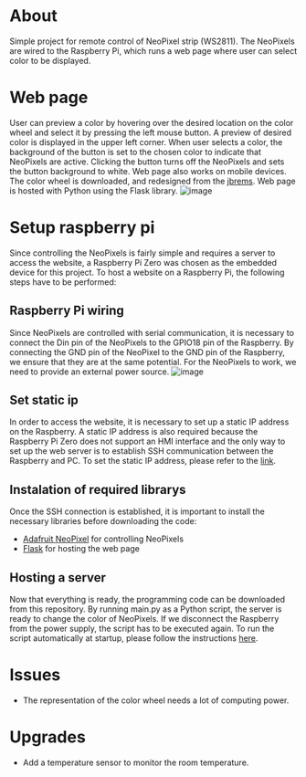 # About
Simple project for remote control of NeoPixel strip (WS2811). The NeoPixels are wired to the Raspberry Pi, which runs a web page where user can select color to be displayed.

# Web page
User can preview a color by hovering over the desired location on the color wheel and select it by pressing the left mouse button. A preview of desired color is displayed in the upper left corner. When user selects a color, the background of the button is set to the chosen color to indicate that NeoPixels are active. Clicking the button turns off the NeoPixels and sets the button background to white. Web page also works on mobile devices.
The color wheel is downloaded, and redesigned from the [jbrems](https://github.com/jbrems/color-wheel).
Web page is hosted with Python using the Flask library.
![image](https://github.com/Zvonimir96/Rpi/assets/46999608/05c55ec9-d349-4975-ba99-a49d80379d00)

# Setup raspberry pi
Since controlling the NeoPixels is fairly simple and requires a server to access the website, a Raspberry Pi Zero was chosen as the embedded device for this project. To host a website on a Raspberry Pi, the following steps have to be performed:

## Raspberry Pi wiring
Since NeoPixels are controlled with serial communication, it is necessary to connect the Din pin of the NeoPixels to the GPIO18 pin of the Raspberry. By connecting the GND pin of the NeoPixel to the GND pin of the Raspberry, we ensure that they are at the same potential. For the NeoPixels to work, we need to provide an external power source.
![image](https://github.com/Zvonimir96/Rpi/assets/46999608/d4f1c759-6cee-41b1-867a-8320bf6b4cff)

## Set static ip
In order to access the website, it is necessary to set up a static IP address on the Raspberry. A static IP address is also required because the Raspberry Pi Zero does not support an HMI interface and the only way to set up the web server is to establish SSH communication between the Raspberry and PC. To set the static IP address, please refer to the [link](https://www.ionos.com/digitalguide/server/configuration/provide-raspberry-pi-with-a-static-ip-address/#:~:text=To%20assign%20an%20IP%20address,with%20the%20IPv4%20address%20192.168).

## Instalation of required librarys
Once the SSH connection is established, it is important to install the necessary libraries before downloading the code:
- [Adafruit NeoPixel](https://gist.github.com/vsefer/461acab219755bea26744735fcdbca7f) for controlling NeoPixels
- [Flask](https://pypi.org/project/Flask/) for hosting the web page

## Hosting a server
Now that everything is ready, the programming code can be downloaded from this repository. By running main.py as a Python script, the server is ready to change the color of NeoPixels. If we disconnect the Raspberry from the power supply, the script has to be executed again. To run the script automatically at startup, please follow the instructions [here](https://www.dexterindustries.com/howto/run-a-program-on-your-raspberry-pi-at-startup/).

# Issues
- The representation of the color wheel needs a lot of computing power.

# Upgrades
- Add a temperature sensor to monitor the room temperature.
